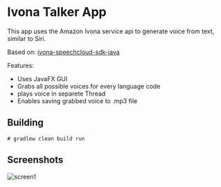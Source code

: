 # Ivona Talker App

This app uses the Amazon Ivona service api to generate voice from text, similar to Siri.

Based on: [ivona-speechcloud-sdk-java](https://github.com/IvonaSoftware/ivona-speechcloud-sdk-java)


Features:

* Uses JavaFX GUI
* Grabs all possible voices for every language code
* plays voice in separete Thread
* Enables saving grabbed voice to .mp3 file

## Building

```
# gradlew clean build run
```

## Screenshots

![screen1][screen-main]

[screen-main]: https://github.com/tjago/javafx-ivona-speech-api/raw/master/media/screenshots/IvonaApp.jpg "JavaFX Ivon App GUI"